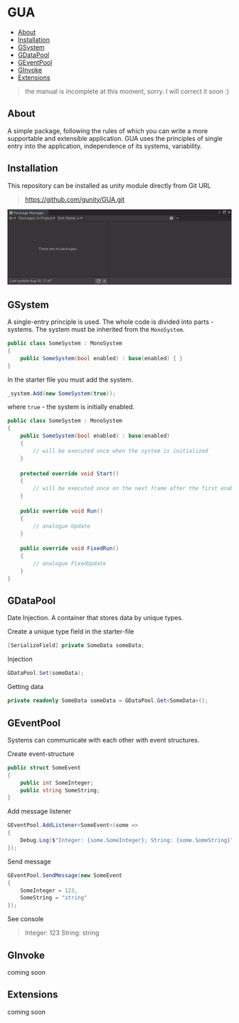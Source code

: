 # GUA

* [About](#about)
* [Installation](#installation)
* [GSystem](#gsystem)
* [GDataPool](#gdatapool)
* [GEventPool](#geventpool)
* [GInvoke](#ginvoke)
* [Extensions](#extensions)

> the manual is incomplete at this moment, sorry. I will correct it soon :)

## About
A simple package, following the rules of which you can write
a more supportable and extensible application. GUA uses the principles
of single entry into the application, independence of its systems, variability.

## Installation
This repository can be installed as unity module directly from Git URL

>https://github.com/gunity/GUA.git

![Installation](https://github.com/gunity/GUA/blob/main/Content/package_manager.gif)

## GSystem
A single-entry principle is used.
The whole code is divided into parts - systems.
The system must be inherited from the `MonoSystem`.
```c#
public class SomeSystem : MonoSystem
{
    public SomeSystem(bool enabled) : base(enabled) { }
}
```
In the starter file you must add the system.
```c#
_system.Add(new SomeSystem(true));
```
where `true` - the system is initially enabled.
```c#
public class SomeSystem : MonoSystem
{
    public SomeSystem(bool enabled) : base(enabled)
    {
        // will be executed once when the system is initialized
    }
    
    protected override void Start()
    {
        // will be executed once on the next frame after the first enabling of the system
    }

    public override void Run()
    {
        // analogue Update
    }

    public override void FixedRun()
    {
        // analogue FixedUpdate
    }
}
```
## GDataPool

Date Injection. A container that stores data by unique types.

Create a unique type field in the starter-file
```c#
[SerializeField] private SomeData someData;
```
Injection
```c#
GDataPool.Set(someData);
```
Getting data
```c#
private readonly SomeData someData = GDataPool.Get<SomeData>();
```

## GEventPool

Systems can communicate with each other with event structures.

Create event-structure
```c#
public struct SomeEvent
{
    public int SomeInteger;
    public string SomeString;
}
```
Add message listener
```c#
GEventPool.AddListener<SomeEvent>(some =>
{
    Debug.Log($"Integer: {some.SomeInteger}; String: {some.SomeString}");
});
```
Send message
```c#
GEventPool.SendMessage(new SomeEvent
{
    SomeInteger = 123,
    SomeString = "string"
});
```
See console
> Integer: 123 String: string

## GInvoke

coming soon

## Extensions

coming soon